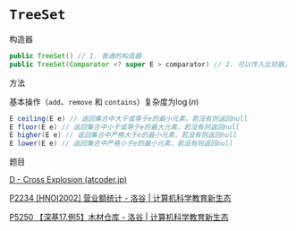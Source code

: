 # `TreeSet`



构造器

```java
public TreeSet() // 1. 普通的构造器
public TreeSet(Comparator <? super E > comparator) // 2. 可以传入比较器，指定排序规则
```

方法

基本操作（`add`、`remove` 和 `contains`）复杂度为$\log(n)$ 

```java
E ceiling(E e) // 返回集合中大于或等于e的最小元素，若没有则返回null
E floor(E e) // 返回集合中小于或等于e的最大元素，若没有则返回null
E higher(E e) // 返回集合中严格大于e的最小元素，若没有则返回null
E lower(E e) // 返回集合中严格小于e的最小元素，若没有则返回null
```

题目

[D - Cross Explosion (atcoder.jp)](https://atcoder.jp/contests/abc370/tasks/abc370_d) 

[P2234 [HNOI2002] 营业额统计 - 洛谷 | 计算机科学教育新生态](https://www.luogu.com.cn/problem/P2234) 

[P5250 【深基17.例5】木材仓库 - 洛谷 | 计算机科学教育新生态](https://www.luogu.com.cn/problem/P5250) 

